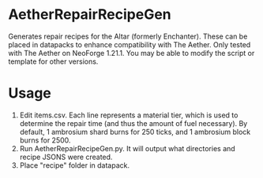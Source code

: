 # AetherRepairRecipeGen

Generates repair recipes for the Altar (formerly Enchanter). These can be placed in datapacks to enhance compatibility with The Aether.
Only tested with The Aether on NeoForge 1.21.1. You may be able to modify the script or template for other versions.

# Usage
1. Edit items.csv. Each line represents a material tier, which is used to determine the repair time (and thus the amount of fuel necessary). By default, 1 ambrosium shard burns for 250 ticks, and 1 ambrosium block burns for 2500.
2. Run AetherRepairRecipeGen.py. It will output what directories and recipe JSONS were created.
3. Place "recipe" folder in datapack.